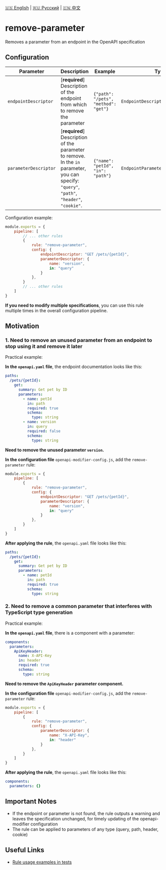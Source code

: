 [🇺🇸 English](./README.md) | [🇷🇺 Русский](./README-ru.md)  | [🇨🇳 中文](./README-zh.md)

# remove-parameter

Removes a parameter from an endpoint in the OpenAPI specification



## Configuration

| Parameter | Description | Example | Typing | Default |
| -------- |-------------------------------------------------------------------------------------------------------------------------------------------|----------------------------|------------------------|-----------|
| `endpointDescriptor`  | [**required**] Description of the endpoint from which to remove the parameter | `{"path": "/pets", "method": "get"}` | `EndpointDescriptorConfig` | - |
| `parameterDescriptor`  | [**required**] Description of the parameter to remove. In the `in` parameter, you can specify: `"query"`, `"path"`, `"header"`, `"cookie"`. | `{"name": "petId", "in": "path"}` | `EndpointParameterDescriptorConfig` | - |

Configuration example:

```js
module.exports = {
    pipeline: [
        // ... other rules
        {
            rule: "remove-parameter",
            config: {
                endpointDescriptor: "GET /pets/{petId}",
                parameterDescriptor: {
                    name: "version",
                    in: "query"
                }
            },
        }
        // ... other rules
    ]
}
```

**If you need to modify multiple specifications**, you can use this rule multiple times in the overall configuration pipeline.

## Motivation

<a name="custom_anchor_motivation_1"></a>
### 1. Need to remove an unused parameter from an endpoint to stop using it and remove it later

Practical example:

**In the `openapi.yaml` file**, the endpoint documentation looks like this:

```yaml
paths:
  /pets/{petId}:
    get:
      summary: Get pet by ID
      parameters:
        - name: petId
          in: path
          required: true
          schema:
            type: string
        - name: version
          in: query
          required: false
          schema:
            type: string
```

**Need to remove the unused parameter `version`.**

**In the configuration file** `openapi-modifier-config.js`, add the `remove-parameter` rule:

```js
module.exports = {
    pipeline: [
        {
            rule: "remove-parameter",
            config: {
                endpointDescriptor: "GET /pets/{petId}",
                parameterDescriptor: {
                    name: "version",
                    in: "query"
                }
            },
        }
    ]
}
```

**After applying the rule**, the `openapi.yaml` file looks like this:

```yaml
paths:
  /pets/{petId}:
    get:
      summary: Get pet by ID
      parameters:
        - name: petId
          in: path
          required: true
          schema:
            type: string
```

<a name="custom_anchor_motivation_2"></a>
### 2. Need to remove a common parameter that interferes with TypeScript type generation

Practical example:

**In the `openapi.yaml` file**, there is a component with a parameter:

```yaml
components:
  parameters:
    ApiKeyHeader:
      name: X-API-Key
      in: header
      required: true
      schema:
        type: string
```

**Need to remove the `ApiKeyHeader` parameter component.**

**In the configuration file** `openapi-modifier-config.js`, add the `remove-parameter` rule:

```js
module.exports = {
    pipeline: [
        {
            rule: "remove-parameter",
            config: {
                parameterDescriptor: {
                    name: "X-API-Key",
                    in: "header"
                }
            },
        }
    ]
}
```

**After applying the rule**, the `openapi.yaml` file looks like this:

```yaml
components:
  parameters: {}
```

## Important Notes

- If the endpoint or parameter is not found, the rule outputs a warning and leaves the specification unchanged, for timely updating of the openapi-modifier configuration
- The rule can be applied to parameters of any type (query, path, header, cookie)

## Useful Links

- [Rule usage examples in tests](./index.test.ts)  
 